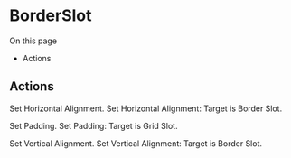 # BorderSlot

On this page 

  * Actions





## Actions

Set Horizontal Alignment. Set Horizontal Alignment: Target is Border Slot.

Set Padding. Set Padding: Target is Grid Slot.

Set Vertical Alignment. Set Vertical Alignment: Target is Border Slot.

